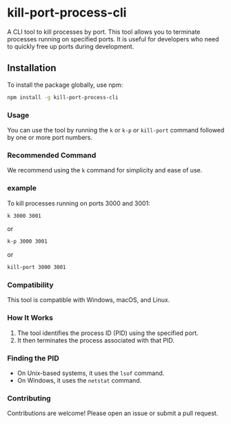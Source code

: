 # kill-port-process-cli

A CLI tool to kill processes by port. This tool allows you to terminate processes running on specified ports. It is useful for developers who need to quickly free up ports during development.

## Installation

To install the package globally, use npm:

```bash
npm install -g kill-port-process-cli
```
### Usage
You can use the tool by running the `k` or `k-p` or `kill-port` command followed by one or more port numbers.
### Recommended Command
We recommend using the `k` command for simplicity and ease of use.
### example
To kill processes running on ports 3000 and 3001:
```bash
k 3000 3001
```
or
```bash
k-p 3000 3001
```
or
```bash
kill-port 3000 3001
```
### Compatibility
This tool is compatible with Windows, macOS, and Linux.
### How It Works
1. The tool identifies the process ID (PID) using the specified port.
2. It then terminates the process associated with that PID.
### Finding the PID
- On Unix-based systems, it uses the `lsof` command.
- On Windows, it uses the `netstat` command.
### Contributing
Contributions are welcome! Please open an issue or submit a pull request.
